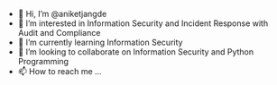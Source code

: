 - 👋 Hi, I’m @aniketjangde
- 👀 I’m interested in Information Security and Incident Response with Audit and Compliance 
- 🌱 I’m currently learning Information Security 
- 💞️ I’m looking to collaborate on Information Security and Python Programming
- 📫 How to reach me ...

<!---
aniketjangde/aniketjangde is a ✨ special ✨ repository because its `README.md` (this file) appears on your GitHub profile.
You can click the Preview link to take a look at your changes.
--->
